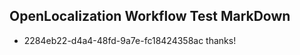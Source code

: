 ## OpenLocalization Workflow Test MarkDown
* 2284eb22-d4a4-48fd-9a7e-fc18424358ac thanks!

<!--HONumber=Oct16_HO4-->


